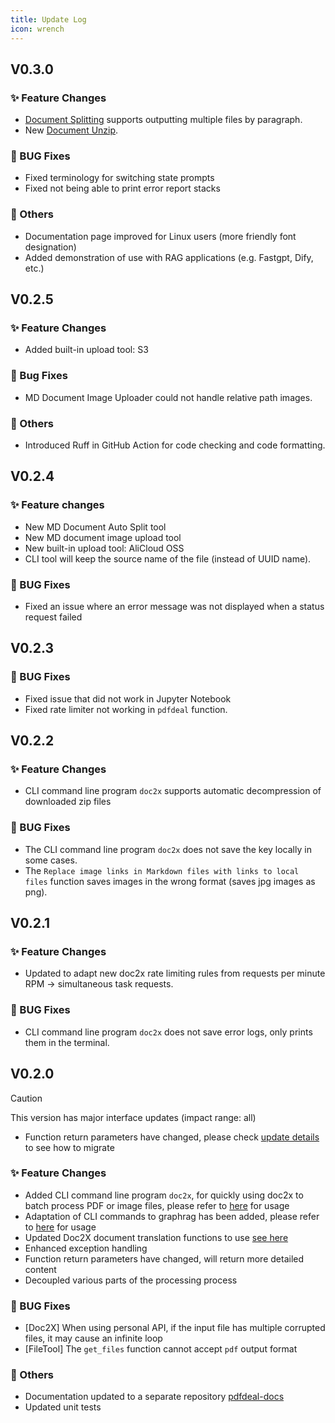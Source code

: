 ```yaml
---
title: Update Log
icon: wrench
---
```

## V0.3.0

### ✨ Feature Changes

- [Document Splitting](../guide/Tools/Auto_split.md) supports outputting multiple files by paragraph.
- New [Document Unzip](../guide/Tools/Unzip.md).

### 🔧 BUG Fixes

- Fixed terminology for switching state prompts
- Fixed not being able to print error report stacks

### 🚀 Others

- Documentation page improved for Linux users (more friendly font designation)
- Added demonstration of use with RAG applications (e.g. Fastgpt, Dify, etc.)

## V0.2.5

### ✨ Feature Changes

- Added built-in upload tool: S3

### 🔧 Bug Fixes

- MD Document Image Uploader could not handle relative path images.

### 🚀 Others

- Introduced Ruff in GitHub Action for code checking and code formatting.

## V0.2.4

### ✨ Feature changes

- New MD Document Auto Split tool
- New MD document image upload tool
- New built-in upload tool: AliCloud OSS
- CLI tool will keep the source name of the file (instead of UUID name).

### 🔧 BUG Fixes

- Fixed an issue where an error message was not displayed when a status request failed

## V0.2.3

### 🔧 BUG Fixes

- Fixed issue that did not work in Jupyter Notebook
- Fixed rate limiter not working in `pdfdeal` function.

## V0.2.2

### ✨ Feature Changes

- CLI command line program `doc2x` supports automatic decompression of downloaded zip files

### 🔧 BUG Fixes

- The CLI command line program `doc2x` does not save the key locally in some cases.
- The `Replace image links in Markdown files with links to local files` function saves images in the wrong format (saves jpg images as png).

## V0.2.1

### ✨ Feature Changes

- Updated to adapt new doc2x rate limiting rules from requests per minute RPM -> simultaneous task requests.

### 🔧 BUG Fixes

- CLI command line program `doc2x` does not save error logs, only prints them in the terminal.

## V0.2.0

> [!caution]
> This version has major interface updates (impact range: all)
>
> - Function return parameters have changed, please check [update details](0.2.0.md) to see how to migrate

### ✨ Feature Changes

- Added CLI command line program `doc2x`, for quickly using doc2x to batch process PDF or image files, please refer to [here](../guide/CLI/README.md) for usage
- Adaptation of CLI commands to graphrag has been added, please refer to [here](../guide/CLI/README.md) for usage
- Updated Doc2X document translation functions to use [see here](../demo/graphrag.md)
- Enhanced exception handling
- Function return parameters have changed, will return more detailed content
- Decoupled various parts of the processing process

### 🔧 BUG Fixes

- [Doc2X] When using personal API, if the input file has multiple corrupted files, it may cause an infinite loop
- [FileTool] The `get_files` function cannot accept `pdf` output format

### 🚀 Others

- Documentation updated to a separate repository [pdfdeal-docs](https://github.com/Menghuan1918/pdfdeal-docs)
- Updated unit tests
